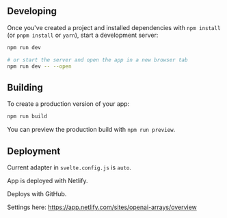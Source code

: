 ## Developing

Once you've created a project and installed dependencies with `npm install` (or `pnpm install` or `yarn`), start a development server:

```bash
npm run dev

# or start the server and open the app in a new browser tab
npm run dev -- --open
```

## Building

To create a production version of your app:

```bash
npm run build
```

You can preview the production build with `npm run preview`.

## Deployment

Current adapter in `svelte.config.js` is `auto`. 

App is deployed with Netlify.

Deploys with GitHub.

Settings here: https://app.netlify.com/sites/openai-arrays/overview